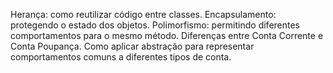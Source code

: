 Herança: como reutilizar código entre classes.
Encapsulamento: protegendo o estado dos objetos.
Polimorfismo: permitindo diferentes comportamentos para o mesmo método.
Diferenças entre Conta Corrente e Conta Poupança.
Como aplicar abstração para representar comportamentos comuns a diferentes tipos de conta.
